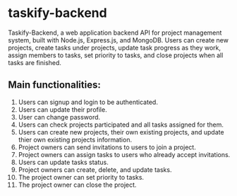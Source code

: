 # taskify-backend

Taskify-Backend, a web application backend API for project management system, built with Node.js, Express.js, and MongoDB. Users can create new projects, create tasks under projects, update task progress as they work, assign members to tasks, set priority to tasks, and close projects when all tasks are finished. 
 ## Main functionalities:
 1. Users can signup and login to be authenticated. 
 2. Users can update their profile. 
 3. User can change password.
 4. Users can check projects participated and all tasks assigned for them.
 5. Users can create new projects,  their own existing projects, and update thier own existing projects information. 
 6. Project owners can send invitations to users to join a project. 
 7. Project owners can assign tasks to users who already accept invitations. 
 8. Users can update tasks status.
 9.  Project owners can create, delete, and update tasks.
 10. The project owner can set priority to tasks.
 11. The project owner can close the project.


